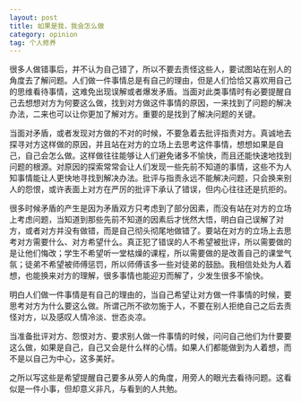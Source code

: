 ```yaml
---
layout: post
title: 如果是我，我会怎么做
category: opinion
tag: 个人修养
---
```


很多人做错事后，并不认为自己错了，所以不要去责怪这些人，要试图站在别人的角度去了解问题。人们做一件事情总是有自己的理由，但是人们恰恰又喜欢用自己的思维看待事情，这难免出现误解或者爆发矛盾。当面对此类事情时有必要提醒自己去想想对方为何要这么做，找到对方做这件事情的原因，一来找到了问题的解决办法，二来也可以让你更加了解对方。重要的是找到了解决问题的关键。

当面对矛盾，或者发现对方做的不对的时候，不要急着去批评指责对方。真诚地去探寻对方这样做的原因，并且站在对方的立场上去思考这件事情，想想如果是自己，自己会怎么做。这样做往往能够让人们避免诸多不愉快，而且还能快速地找到问题的根源。对原因的探索常常会让人们发现一些先前不知道的事情，这些不为人知事情能让人更快地寻找到解决办法。批评与指责永远不能解决问题，只会换来别人的怨恨，或许表面上对方在严厉的批评下承认了错误，但内心往往还是抗拒的。

很多时候矛盾的产生是因为矛盾双方只考虑到了部分因素，而没有站在对方的立场上考虑问题，当知道到那些先前不知道的因素后才恍然大悟，明白自己误解了对方，或者对方并没有做错，而是自己彻头彻尾地做错了。要站在对方的立场上去思考对方需要什么、对方希望什么。真正犯了错误的人不希望被批评，所以需要做的是让他们悔改；学生不希望听一堂枯燥的课程，所以需要做的是改善自己的课堂气氛；徒弟不希望被师傅惩罚，所以师傅该多一些对徒弟的鼓励。我相信处处为人着想，也能换来对方的理解，很多事情也能迎刃而解了，少发生很多不愉快。

明白人们做一件事情是有自己的理由的，当自己希望让对方做一件事情的时候，要思考对方为什么要这么做。所谓己所不欲勿施于人，不要在别人拒绝自己之后去责怪对方，以及感叹人情冷淡、世态炎凉。

当准备批评对方、怨恨对方、要求别人做一件事情的时候，问问自己他们为什要要这么做，如果是自己，自己又会是什么样的心情。如果人们都能做到为人着想，而不是以自己为中心，这多美好。

之所以写这些是希望提醒自己要多从旁人的角度，用旁人的眼光去看待问题。这看似是一件小事，但却意义非凡，与看到的人共勉。